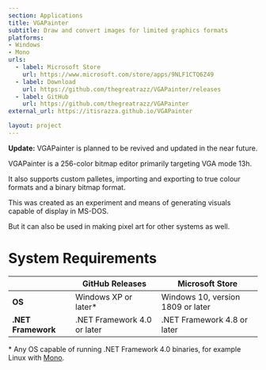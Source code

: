 ```yaml
---
section: Applications
title: VGAPainter
subtitle: Draw and convert images for limited graphics formats
platforms:
- Windows
- Mono
urls:
  - label: Microsoft Store
    url: https://www.microsoft.com/store/apps/9NLF1CTQ6Z49
  - label: Download
    url: https://github.com/thegreatrazz/VGAPainter/releases
  - label: GitHub
    url: https://github.com/thegreatrazz/VGAPainter
external_url: https://itisrazza.github.io/VGAPainter

layout: project
---
```


<div class="note note-yellow"><b>Update:</b> VGAPainter is planned to be revived and updated in the near future.</div>

VGAPainter is a 256-color bitmap editor primarily targeting VGA mode 13h.

It also supports custom palletes, importing and exporting to true colour formats and a binary bitmap format.

This was created as an experiment and means of generating visuals capable of display in MS-DOS.

But it can also be used in making pixel art for other systems as well. 

# System Requirements

|  | GitHub Releases | Microsoft Store |
|---|---|---|
| **OS** | Windows XP or later* | Windows 10, version 1809 or later |
| **.NET Framework** | .NET Framework 4.0 or later | .NET Framework 4.8 or later |

\* Any OS capable of running .NET Framework 4.0 binaries, for example Linux with [Mono](https://www.mono-project.com/).
